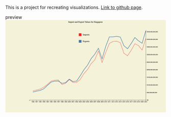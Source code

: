 This is a project for recreating visualizations. [Link to github page](https://fool321.github.io/recreate/).

preview
![preview.jpg](/data/preview.jpg)
